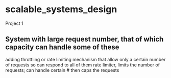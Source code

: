 # scalable_systems_design
Project 1

## System with large request number, that of which capacity can handle some of these
   adding throttling or rate limiting mechanism that allow only a certain number of requests so can respond to all of them
   rate limiter, limits the number of requests; can handle certain # then caps the requests
